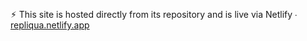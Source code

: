 ⚡︎ This site is hosted directly from its repository and is live via Netlify ∙ [repliqua.netlify.app](https://repliqua.netlify.app)
